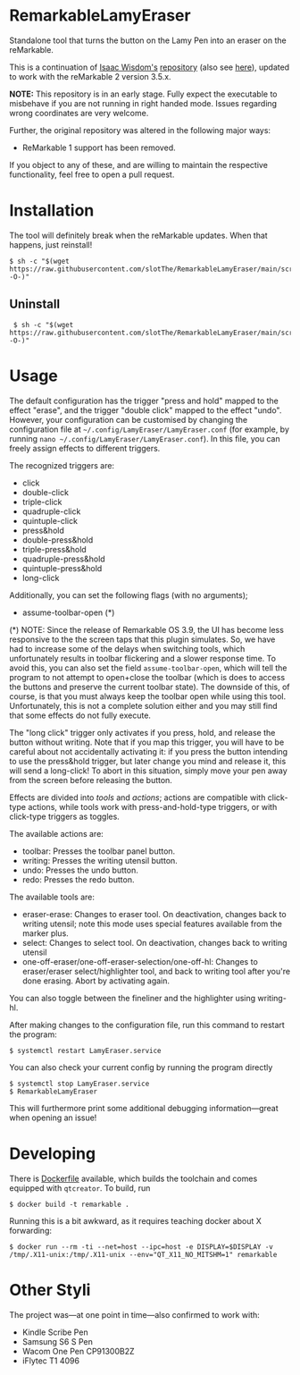 # RemarkableLamyEraser

Standalone tool that turns the button on the Lamy Pen into an eraser on the reMarkable.

This is a continuation of
[Isaac Wisdom's][ghub:isaac-wisdom]
[repository][ghub:lamy:orig]
(also see [here][ghub:lamy:orig:maintenance]),
updated to work with the reMarkable 2 version 3.5.x.

**NOTE:** This repository is in an early stage.
Fully expect the executable to misbehave
if you are not running in right handed mode.
Issues regarding wrong coordinates are very welcome.

Further, the original repository was altered in the following major ways:

  - ReMarkable 1 support has been removed.

If you object to any of these,
and are willing to maintain the respective functionality,
feel free to open a pull request.

# Installation

The tool will definitely break when the reMarkable updates.
When that happens, just reinstall!

``` console
$ sh -c "$(wget https://raw.githubusercontent.com/slotThe/RemarkableLamyEraser/main/scripts/LamyInstall.sh -O-)"
```

## Uninstall

``` console
 $ sh -c "$(wget https://raw.githubusercontent.com/slotThe/RemarkableLamyEraser/main/scripts/LamyUninstall.sh -O-)"
```

# Usage

The default configuration has the trigger "press and hold" mapped to the effect "erase",
and the trigger "double click" mapped to the effect "undo".
However, your configuration can be customised by changing the configuration file at
`~/.config/LamyEraser/LamyEraser.conf`
(for example, by running `nano ~/.config/LamyEraser/LamyEraser.conf`).
In this file, you can freely assign effects to different triggers.

The recognized triggers are:

  * click
  * double-click
  * triple-click
  * quadruple-click
  * quintuple-click
  * press&hold
  * double-press&hold
  * triple-press&hold
  * quadruple-press&hold
  * quintuple-press&hold
  * long-click

Additionally, you can set the following flags (with no arguments);
  * assume-toolbar-open (*)

(*) NOTE: Since the release of Remarkable OS 3.9, the UI has become less responsive to the the screen taps that this plugin simulates.
So, we have had to increase some of the delays when switching tools, which unfortunately results in toolbar flickering and a slower response time.
To avoid this, you can also set the field `assume-toolbar-open`,
which will tell the program to not attempt to open+close the toolbar (which is does to access the buttons and preserve the current toolbar state).
The downside of this, of course, is that you must always keep the toolbar open while using this tool.
Unfortunately, this is not a complete solution either and you may still find that some effects do not fully execute.

The "long click" trigger only activates if you press, hold, and release the button without writing.
Note that if you map this trigger, you will have to be careful about not accidentally activating it:
if you press the button intending to use the press&hold trigger, but later change you mind and release it,
this will send a long-click!
To abort in this situation, simply move your pen away from the screen before releasing the button.

Effects are divided into *tools* and *actions*;
actions are compatible with click-type actions,
while tools work with press-and-hold-type triggers,
or with click-type triggers as toggles.

The available actions are:

  * toolbar: Presses the toolbar panel button.
  * writing: Presses the writing utensil button.
  * undo: Presses the undo button.
  * redo: Presses the redo button.

The available tools are:

  * eraser-erase: Changes to eraser tool.
    On deactivation, changes back to writing utensil;
    note this mode uses special features available from the marker plus.
  * select: Changes to select tool.
    On deactivation, changes back to writing utensil
  * one-off-eraser/one-off-eraser-selection/one-off-hl: Changes to eraser/eraser select/highlighter tool,
    and back to writing tool after you're done erasing.
    Abort by activating again.

You can also toggle between the fineliner and the highlighter using writing-hl.

After making changes to the configuration file,
run this command to restart the program:

``` console
$ systemctl restart LamyEraser.service
```

You can also check your current config by running the program directly

``` Shell
$ systemctl stop LamyEraser.service
$ RemarkableLamyEraser
```

This will furthermore print some additional debugging information—great when opening an issue!

# Developing

There is [Dockerfile](./Dockerfile) available,
which builds the toolchain and comes equipped with `qtcreator`.
To build, run

``` console
$ docker build -t remarkable .
```

Running this is a bit awkward, as it requires teaching docker about X forwarding:

``` console
$ docker run --rm -ti --net=host --ipc=host -e DISPLAY=$DISPLAY -v /tmp/.X11-unix:/tmp/.X11-unix --env="QT_X11_NO_MITSHM=1" remarkable
```

# Other Styli

The project was—at one point in time—also confirmed to work with:

 * Kindle Scribe Pen
 * Samsung S6 S Pen
 * Wacom One Pen CP91300B2Z
 * iFlytec T1 4096

[ghub:isaac-wisdom]: https://github.com/isaacwisdom
[ghub:lamy:orig]: https://github.com/isaacwisdom/RemarkableLamyEraser
[ghub:lamy:orig:maintenance]: https://github.com/isaacwisdom/RemarkableLamyEraser/issues/70
